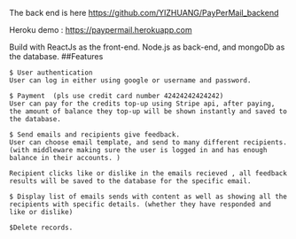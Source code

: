 The back end is here https://github.com/YIZHUANG/PayPerMail_backend

Heroku demo : https://paypermail.herokuapp.com

Build with ReactJs as the front-end.
Node.js as back-end, and mongoDb as the database.
##Features
```
$ User authentication
User can log in either using google or username and password.
```
```
$ Payment  (pls use credit card number 42424242424242)
User can pay for the credits top-up using Stripe api, after paying, the amount of balance they top-up will be shown instantly and saved to the database.
```
```
$ Send emails and recipients give feedback.
User can choose email template, and send to many different recipients. (with middleware making sure the user is logged in and has enough balance in their accounts. )

Recipient clicks like or dislike in the emails recieved , all feedback results will be saved to the database for the specific email.
```
```
$ Display list of emails sends with content as well as showing all the recipients with specific details. (whether they have responded and like or dislike)
```
```
$Delete records.
```
